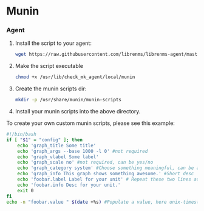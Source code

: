 # Munin

### Agent

1. Install the script to your agent:

    ```bash
    wget https://raw.githubusercontent.com/librenms/librenms-agent/master/agent-local/munin -O /usr/lib/check_mk_agent/local/munin
    ```

2. Make the script executable

    ```bash
    chmod +x /usr/lib/check_mk_agent/local/munin
    ```

3. Create the munin scripts dir:

    ```bash
    mkdir -p /usr/share/munin/munin-scripts
    ```

4. Install your munin scripts into the above directory.

To create your own custom munin scripts, please see this example:

```bash
#!/bin/bash
if [ "$1" = "config" ]; then
    echo 'graph_title Some title'
    echo 'graph_args --base 1000 -l 0' #not required
    echo 'graph_vlabel Some label'
    echo 'graph_scale no' #not required, can be yes/no
    echo 'graph_category system' #Choose something meaningful, can be anything
    echo 'graph_info This graph shows something awesome.' #Short desc
    echo 'foobar.label Label for your unit' # Repeat these two lines as much as you like
    echo 'foobar.info Desc for your unit.'
    exit 0
fi
echo -n "foobar.value " $(date +%s) #Populate a value, here unix-timestamp
```